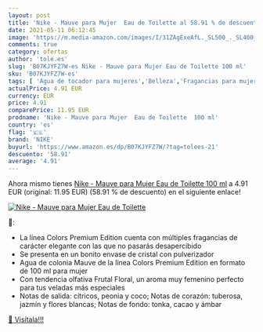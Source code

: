 ```yaml
---
layout: post
title: 'Nike - Mauve para Mujer  Eau de Toilette al 58.91 % de descuento'
date: 2021-05-11 06:12:45
image: 'https://m.media-amazon.com/images/I/31ZAgExeAfL._SL500_._SL400_.jpg'
comments: true
category: ofertas
author: 'tole.es'
slug: 'B07KJYFZ7W-es Nike - Mauve para Mujer Eau de Toilette 100 ml'
sku: 'B07KJYFZ7W-es'
tags: [ 'Agua de tocador para mujeres','Belleza','Fragancias para mujeres','Perfumes y fragancias','de','eau','nike','toilette', ]
actualPrice: 4.91 EUR
currency: EUR
price: 4.91
comparePrice: 11.95 EUR
prodname: 'Nike - Mauve para Mujer  Eau de Toilette  100 ml'
country: 'es'
flag: '🇪🇸'
brand: 'NIKE'
buyurl: 'https://www.amazon.es/dp/B07KJYFZ7W/?tag=tolees-21'
descuento: '58.91'
average: '4.91'
---
```


Ahora mismo tienes [Nike - Mauve para Mujer  Eau de Toilette  100 ml](https://www.amazon.es/dp/B07KJYFZ7W/?tag=tolees-21) a 4.91 EUR (original: 11.95 EUR) (58.91 %  de descuento) en el siguiente enlace!

[![Nike - Mauve para Mujer  Eau de Toilette](https://m.media-amazon.com/images/I/31ZAgExeAfL._SL500_._SL400_.jpg)](https://www.amazon.es/dp/B07KJYFZ7W/?tag=tolees-21)

🔎:

- La línea Colors Premium Edition cuenta con múltiples fragancias de carácter elegante con las que no pasarás desapercibido
- Se presenta en un bonito envase de cristal con pulverizador
- Agua de colonia Mauve de la línea Colors Premium Edition en formato de 100 ml para mujer
- Con tendencia olfativa Frutal Floral, un aroma muy femenino perfecto para tus veladas más especiales
- Notas de salida: cítricos, peonia y coco; Notas de corazón: tuberosa, jazmín y flores blancas; Notas de fondo: tonka, cacao y ámbar

[🛒 Visítala!!!](https://www.amazon.es/dp/B07KJYFZ7W/?tag=tolees-21)

